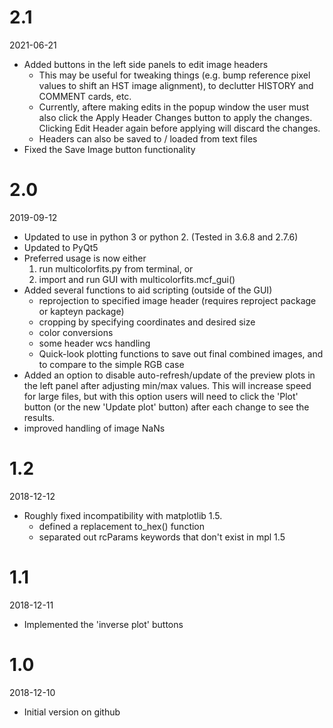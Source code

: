 # 2.1

2021-06-21

* Added buttons in the left side panels to edit image headers
    - This may be useful for tweaking things (e.g. bump reference pixel values to shift an HST image alignment), to declutter HISTORY and COMMENT cards, etc. 
    - Currently, aftere making edits in the popup window the user must also click the Apply Header Changes button to apply the changes.  Clicking Edit Header again before applying will discard the changes. 
    - Headers can also be saved to / loaded from text files
* Fixed the Save Image button functionality


# 2.0

2019-09-12

* Updated to use in python 3 or python 2. (Tested in 3.6.8 and 2.7.6)
* Updated to PyQt5 
* Preferred usage is now either 
    1. run multicolorfits.py from terminal, or 
    2. import and run GUI with multicolorfits.mcf_gui()  
* Added several functions to aid scripting (outside of the GUI)
    - reprojection to specified image header (requires reproject package or kapteyn package)
    - cropping by specifying coordinates and desired size
    - color conversions
    - some header wcs handling
    - Quick-look plotting functions to save out final combined images, and to compare to the simple RGB case
* Added an option to disable auto-refresh/update of the preview plots in the left panel after adjusting min/max values.  This will increase speed for large files, but with this option users will need to click the 'Plot' button (or the new 'Update plot' button) after each change to see the results.
* improved handling of image NaNs


# 1.2 

2018-12-12

* Roughly fixed incompatibility with matplotlib 1.5. 
    - defined a replacement to_hex() function
    - separated out rcParams keywords that don't exist in mpl 1.5


# 1.1 

2018-12-11

* Implemented the 'inverse plot' buttons


# 1.0

2018-12-10

* Initial version on github


